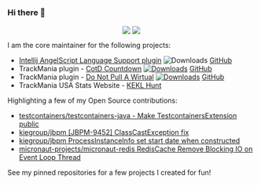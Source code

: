 ### Hi there 👋

<!--
**hmatt1/hmatt1** is a ✨ _special_ ✨ repository because its `README.md` (this file) appears on your GitHub profile.

Here are some ideas to get you started:

- 🔭 I’m currently working on ...
- 🌱 I’m currently learning ...
- 👯 I’m looking to collaborate on ...
- 🤔 I’m looking for help with ...
- 💬 Ask me about ...
- 📫 How to reach me: ...
- 😄 Pronouns: ...
- ⚡ Fun fact: ...
-->

<p align="center">
  <img align="center" src="https://github-readme-stats.vercel.app/api?username=hmatt1&show_icons=true&title_color=63cda9&icon_color=63cda9"/>
  <img align="center" src="https://github-readme-stats.vercel.app/api/top-langs/?username=hmatt1&layout=compact&title_color=63cda9&hide=html"/>
</p>

I am the core maintainer for the following projects:

-  [Intellij AngelScript Language Support plugin](https://plugins.jetbrains.com/plugin/18276-angelscript-language-support) ![Downloads](https://img.shields.io/jetbrains/plugin/d/18276?color=green&label=Downloads) [GitHub](https://github.com/hmatt1/angelscript-intellij)
- TrackMania plugin - [CotD Countdown](https://openplanet.dev/plugin/cotdcountdown) [![Downloads](https://img.shields.io/badge/dynamic/json?color=green&label=Downloads&query=downloads&url=https%3A%2F%2Fopenplanet.dev%2Fapi%2Fplugin%2F131)](https://openplanet.dev/plugin/cotdcountdown)  [GitHub](https://github.com/hmatt1/tm-cotd-countdown)
- TrackMania plugin - [Do Not Pull A Wirtual](https://openplanet.dev/plugin/donotpullawirtual) [![Downloads](https://img.shields.io/badge/dynamic/json?color=green&label=Downloads&query=downloads&url=https%3A%2F%2Fopenplanet.dev%2Fapi%2Fplugin%2F133)](https://openplanet.dev/plugin/donotpullawirtual)  [GitHub](https://github.com/hmatt1/tm-do-not-pull-a-wirtual)
- TrackMania USA Stats Website - [KEKL Hunt](https://kekl-hunt.pages.dev/)

Highlighting a few of my Open Source contributions:

- [testcontainers/testcontainers-java - Make TestcontainersExtension public](https://github.com/testcontainers/testcontainers-java/pull/5285)
- [kiegroup/jbpm \[JBPM-9452\] ClassCastException fix](https://github.com/kiegroup/jbpm/pull/1840)
- [kiegroup/jbpm ProcessInstanceInfo set start date when constructed](https://github.com/kiegroup/jbpm/pull/1705)
- [micronaut-projects/micronaut-redis RedisCache Remove Blocking IO on Event Loop Thread](https://github.com/micronaut-projects/micronaut-redis/pull/18)

See my pinned repositories for a few projects I created for fun!
